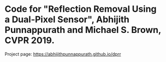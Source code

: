 # Code for "Reflection Removal Using a Dual-Pixel Sensor", Abhijith Punnappurath and Michael S. Brown, CVPR 2019.

Project page: https://abhijithpunnappurath.github.io/dprr

